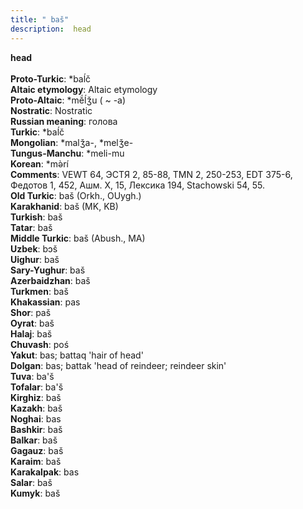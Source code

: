 ```yaml
---
title: " baš"
description:  head
---
```

<strong> head</strong><br><br>
<strong>Proto-Turkic</strong>:  *baĺč<br>
<strong>Altaic etymology</strong>:  Altaic etymology<br>
<strong> Proto-Altaic</strong>:  *mĕ́ĺǯu ( ~ -a)<br>
<strong>Nostratic</strong>:  Nostratic<br>
<strong>Russian meaning</strong>:  голова<br>
<strong>Turkic</strong>:  *baĺč<br>
<strong>Mongolian</strong>:  *malǯa-, *melǯe-<br>
<strong>Tungus-Manchu</strong>:  *meli-mu<br>
<strong>Korean</strong>:  *mǝ̀rí<br>
<strong>Comments</strong>:  VEWT 64, ЭСТЯ 2, 85-88, TMN 2, 250-253, EDT 375-6, Федотов 1, 452, Ашм. X, 15, Лексика 194, Stachowski 54, 55.<br>
<strong>Old Turkic</strong>:  baš (Orkh., OUygh.)<br>
<strong>Karakhanid</strong>:  baš (MK, KB)<br>
<strong>Turkish</strong>:  baš<br>
<strong>Tatar</strong>:  baš<br>
<strong>Middle Turkic</strong>:  baš (Abush., MA)<br>
<strong>Uzbek</strong>:  bɔš<br>
<strong>Uighur</strong>:  baš<br>
<strong>Sary-Yughur</strong>:  baš<br>
<strong>Azerbaidzhan</strong>:  baš<br>
<strong>Turkmen</strong>:  baš<br>
<strong>Khakassian</strong>:  pas<br>
<strong>Shor</strong>:  paš<br>
<strong>Oyrat</strong>:  baš<br>
<strong>Halaj</strong>:  baš<br>
<strong>Chuvash</strong>:  poś<br>
<strong>Yakut</strong>:  bas; battaq 'hair of head'<br>
<strong>Dolgan</strong>:  bas; battak 'head of reindeer; reindeer skin'<br>
<strong>Tuva</strong>:  ba'š<br>
<strong>Tofalar</strong>:  ba'š<br>
<strong>Kirghiz</strong>:  baš<br>
<strong>Kazakh</strong>:  baš<br>
<strong>Noghai</strong>:  bas<br>
<strong>Bashkir</strong>:  baš<br>
<strong>Balkar</strong>:  baš<br>
<strong>Gagauz</strong>:  baš<br>
<strong>Karaim</strong>:  baš<br>
<strong>Karakalpak</strong>:  bas<br>
<strong>Salar</strong>:  baš<br>
<strong>Kumyk</strong>:  baš<br>


